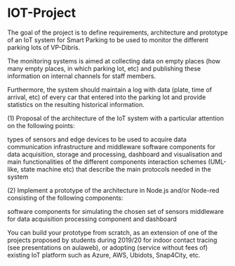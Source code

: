 # IOT-Project

The goal of the project is to define requirements, architecture and  prototype of an IoT system for Smart Parking to be used to monitor the different parking lots of VP-Dibris.

The monitoring systems is aimed at collecting data on empty places (how many empty places, in which parking lot, etc) and publishing these information on internal channels for staff members. 

Furthermore, the system should maintain a log with data (plate, time of arrival, etc) of every car that entered into the parking lot and provide statistics on the resulting historical information.

(1) Proposal of the architecture of the IoT system with a particular attention on the following points:

types of sensors and edge devices to be used to acquire data
communication infrastructure and middleware
software components for data acquisition, storage and processing, dashboard and visualisation and main functionalities of the different components
interaction schemes  (UML-like, state machine etc) that describe the main protocols needed in the system

(2) Implement a prototype of the architecture in Node.js and/or Node-red consisting of the following components:

software components for simulating the chosen set of sensors 
middleware for data acquisition 
processing component and dashboard

You can build your prototype from scratch, as an extension of one of the projects proposed by students during 2019/20 for indoor contact tracing (see presentations on aulaweb), or adopting (service without fees of) existing IoT platform such as Azure, AWS, Ubidots, Snap4City, etc. 
